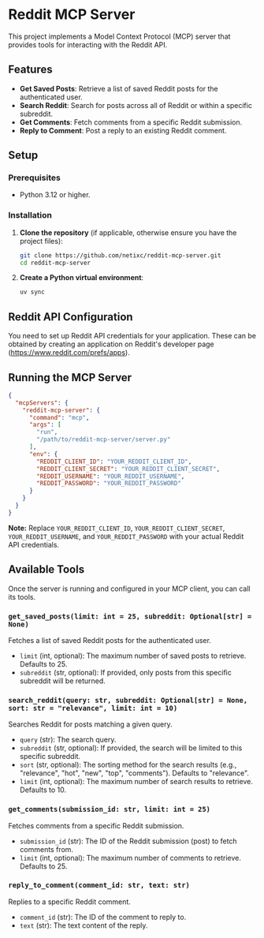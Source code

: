 # Reddit MCP Server

This project implements a Model Context Protocol (MCP) server that provides tools for interacting with the Reddit API.

## Features

-   **Get Saved Posts**: Retrieve a list of saved Reddit posts for the authenticated user.
-   **Search Reddit**: Search for posts across all of Reddit or within a specific subreddit.
-   **Get Comments**: Fetch comments from a specific Reddit submission.
-   **Reply to Comment**: Post a reply to an existing Reddit comment.

## Setup

### Prerequisites

-   Python 3.12 or higher.

### Installation

1.  **Clone the repository** (if applicable, otherwise ensure you have the project files):
    ```bash
    git clone https://github.com/netixc/reddit-mcp-server.git
    cd reddit-mcp-server
    ```

2.  **Create a Python virtual environment**:
    ```bash
    uv sync
    ```

## Reddit API Configuration

You need to set up Reddit API credentials for your application. These can be obtained by creating an application on Reddit's developer page (https://www.reddit.com/prefs/apps).


## Running the MCP Server

```json
{
  "mcpServers": {
    "reddit-mcp-server": {
      "command": "mcp",
      "args": [
        "run",
        "/path/to/reddit-mcp-server/server.py"
      ],
      "env": {
        "REDDIT_CLIENT_ID": "YOUR_REDDIT_CLIENT_ID",
        "REDDIT_CLIENT_SECRET": "YOUR_REDDIT_CLIENT_SECRET",
        "REDDIT_USERNAME": "YOUR_REDDIT_USERNAME",
        "REDDIT_PASSWORD": "YOUR_REDDIT_PASSWORD"
      }
    }
  }
}
```

**Note:** Replace `YOUR_REDDIT_CLIENT_ID`, `YOUR_REDDIT_CLIENT_SECRET`, `YOUR_REDDIT_USERNAME`, and `YOUR_REDDIT_PASSWORD` with your actual Reddit API credentials.

## Available Tools

Once the server is running and configured in your MCP client, you can call its tools.

### `get_saved_posts(limit: int = 25, subreddit: Optional[str] = None)`

Fetches a list of saved Reddit posts for the authenticated user.

-   `limit` (int, optional): The maximum number of saved posts to retrieve. Defaults to 25.
-   `subreddit` (str, optional): If provided, only posts from this specific subreddit will be returned.


### `search_reddit(query: str, subreddit: Optional[str] = None, sort: str = "relevance", limit: int = 10)`

Searches Reddit for posts matching a given query.

-   `query` (str): The search query.
-   `subreddit` (str, optional): If provided, the search will be limited to this specific subreddit.
-   `sort` (str, optional): The sorting method for the search results (e.g., "relevance", "hot", "new", "top", "comments"). Defaults to "relevance".
-   `limit` (int, optional): The maximum number of search results to retrieve. Defaults to 10.


### `get_comments(submission_id: str, limit: int = 25)`

Fetches comments from a specific Reddit submission.

-   `submission_id` (str): The ID of the Reddit submission (post) to fetch comments from.
-   `limit` (int, optional): The maximum number of comments to retrieve. Defaults to 25.


### `reply_to_comment(comment_id: str, text: str)`

Replies to a specific Reddit comment.

-   `comment_id` (str): The ID of the comment to reply to.
-   `text` (str): The text content of the reply.

